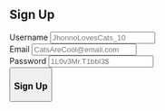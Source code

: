 ## Sign Up
<html>   
<form method = "post" id = "SignUpForm">
    <label for="user_name_signup">Username</label>
    <input type="text" id="user_name_signup" name="user_name_signup" placeholder="JhonnoLovesCats_10" value=""><br>
    <label for="user_email_signup">Email</label>
    <input type="text" id="user_email_signup" name="user_email_signup" placeholder="CatsAreCool@email.com" value=""><br>
    <label for="user_password_signup">Password</label>
    <input type="password" id="user_password_signup" name="user_password_signup" placeholder="1L0v3Mr.T1bbl3$" value=""><br>
    <button type="button" id="signup_submit"><h3>Sign Up</h3></button>
  </form> 
  <br><div id = "RegistrationError">
    <h3><b>ERROR: Registration Failed. Try Again. </b></h3>
  </div>
  <div id = "RegistrationSuccess">
    <h3><b>Registration Successful. </b></h3>
  </div>
  <style>
    #SignUpForm{
      max-height: 400px;
    }  
    #RegistrationError{
      text-align: center;
      align-self: center;
      background-color: rgb(223, 109, 109, 0.60);
      border-radius: 0.5em;
      min-height: 25px;
      width: 100%;
      line-height: 25px;
      display: none;
    }
    #RegistrationSuccess{
      text-align: center;
      align-self: center;
      background-color: rgb(109, 223, 109, 0.60);
      border-radius: 0.5em;
      min-height: 25px;
      width: 100%;
      line-height: 25px;
      display: none;
    }
  </style>
  <script>
    $("#signup_submit").click(async function() {
       var text = "HELLOOOOO"
        console.log(text)
        let user = document.getElementById("user_name_signup").value;
        let user_email = document.getElementById("user_email_signup").value;
        let pass = document.getElementById("user_password_signup").value;
        let url = "http://localhost:8086/api/users/create";
      
        const headers = {
            method: 'POST',
            mode: 'no-cors',
            cache: 'default',
            credentials: 'include',
            headers: {
                'Content-Type': 'application/json',
            },
            body: JSON.stringify({username: user, email: user_email,  password: pass}),
        };
        try {
            let response = await fetch(url, headers);
            let result = await response.json();
            console.log('Success:', result);
            if (result.status == "success"){
                document.getElementById("RegistrationSuccess").style.display = "block";
                document.getElementById("RegistrationError").style.display = "none";
            } else {
                document.getElementById("RegistrationError").style.display = "block";
                document.getElementById("RegistrationSuccess").style.display = "none";
            }
        } catch (error) {
        
            console.error('Error:', error);
        }
    });
  </script>


  <script>
    /*$("#registration_submit").click(async function() {
        let user = document.getElementById("user_id_signup").value;
        let user_email = document.getElementById("user_email_signup").value;
        let pass = document.getElementById("user_password_signup").value;
        let url = "";
        const headers = {
            method: 'POST',
            mode: 'cors',
            cache: 'default',
            credentials: 'include',
            headers: {
                'Content-Type': 'application/json',
            },
            body: JSON.stringify({username: user, email: user_email,  password: pass}),
        };
        try {
            let response = await fetch(url, headers);
            let result = await response.json();
            console.log('Success:', result);
            if (result.status == "success"){
                document.getElementById("RegistrationSuccess").style.display = "block";
                document.getElementById("RegistrationError").style.display = "none";
            } else {
                document.getElementById("RegistrationError").style.display = "block";
                document.getElementById("RegistrationSuccess").style.display = "none";
            }
        } catch (error) {
            console.error('Error:', error);
        }
    });*/
  </script>
</html>